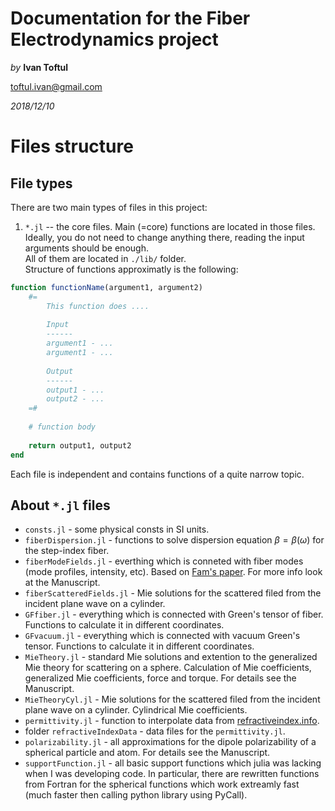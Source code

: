 # **Documentation for the Fiber Electrodynamics project**

*by* **Ivan Toftul**

toftul.ivan@gmail.com


*2018/12/10*

# **Files structure**



## File types

There are two main types of files in this project:
1. `*.jl` -- the core files. Main (=core) functions are located in those files. Ideally, you do not need to change anything there, reading the input arguments should be enough.  
    All of them are located in `./lib/` folder.  
    Structure of functions approximatly is the following:
```Julia
function functionName(argument1, argument2)
    #=
        This function does ....
    
        Input
        ------
        argument1 - ...
        argument1 - ...
        
        Output
        ------
        output1 - ...
        output2 - ...   
    =#
    
    # function body
    
    return output1, output2
end
```
Each file is independent and contains functions of a quite narrow topic. 



## About `*.jl` files

* `consts.jl` - some physical consts in SI units.
* `fiberDispersion.jl` - functions to solve dispersion equation $\beta = \beta(\omega)$ for the step-index fiber.
* `fiberModeFields.jl` - everthing which is conneted with fiber modes (mode profiles, intensity, etc). Based on [Fam's paper](https://doi.org/10.1103/PhysRevA.96.023835). For more info look at the Manuscript.
* `fiberScatteredFields.jl` - Mie solutions for the scattered filed from the incident plane wave on a cylinder.
* `GFfiber.jl` - everything which is connected with Green's tensor of fiber. Functions to calculate it in different coordinates.
* `GFvacuum.jl` - everything which is connected with vacuum Green's tensor. Functions to calculate it in different coordinates.
* `MieTheory.jl` - standard Mie solutions and extention to the generalized Mie theory for scattering on a sphere. Calculation of Mie coefficients, generalized Mie coefficients, force and torque. For details see the Manuscript.
* `MieTheoryCyl.jl` - Mie solutions for the scattered filed from the incident plane wave on a cylinder. Cylindrical Mie coefficients. 
* `permittivity.jl` - function to interpolate data from [refractiveindex.info](https://refractiveindex.info/).
* folder `refractiveIndexData` - data files for the `permittivity.jl`.
* `polarizability.jl` - all approximations for the dipole polarizability of a spherical particle and atom. For details see the Manuscript.
* `supportFunction.jl` - all basic support functions which julia was lacking when I was developing code. In particular, there are rewritten functions from Fortran for the spherical functions which work extreamly fast (much faster then calling python library using PyCall). 
